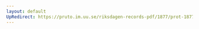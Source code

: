 ```yaml
---
layout: default
UpRedirect: https://pruto.im.uu.se/riksdagen-records-pdf/1877/prot-1877--ak--056/prot-1877--ak--056_013.pdf
---
```

